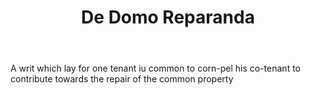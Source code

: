 ---
title: De Domo Reparanda
letter: D
permalink: "/definitions/bld-de-domo-reparanda.html"
body: A writ which lay for one tenant iu common to corn-pel his co-tenant to contribute
  towards the repair of the common property
published_at: '2018-07-07'
source: Black's Law Dictionary 2nd Ed (1910)
layout: post
---